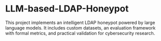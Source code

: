 # LLM-based-LDAP-Honeypot
This project implements an intelligent LDAP honeypot powered by large language models. It includes custom datasets, an evaluation framework with formal metrics, and practical validation for cybersecurity research.
